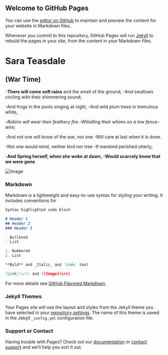 ## Welcome to GitHub Pages

You can use the [editor on GitHub](https://github.com/DariaElagina/Test2/edit/master/README.md) to maintain and preview the content for your website in Markdown files.

Whenever you commit to this repository, GitHub Pages will run [Jekyll](https://jekyllrb.com/) to rebuild the pages in your site, from the content in your Markdown files.
# Sara Teasdale
## (War Time)

-**There will come soft rains** and the smell of the ground,
-And swallows circling with their shimmering sound;

-And frogs in the pools singing at night,
-And wild plum trees in tremulous white,

-_Robins will wear their feathery fire
-Whistling their whims on a low fence-wire;_

-And not one will know of the war, not one
-Will care at last when it is done.

-Not one would mind, neither bird nor tree
-If mankind perished utterly;

-**And Spring herself, when she woke at dawn,
-Would scarcely know that we were gone**

![Image](https://images.app.goo.gl/erkV56AUhyPB3e5N9)

### Markdown

Markdown is a lightweight and easy-to-use syntax for styling your writing. It includes conventions for

```markdown
Syntax highlighted code block

# Header 1
## Header 2
### Header 3

- Bulleted
- List

1. Numbered
2. List

**Bold** and _Italic_ and `Code` text

[Link](url) and ![Image](src)
```

For more details see [GitHub Flavored Markdown](https://guides.github.com/features/mastering-markdown/).

### Jekyll Themes

Your Pages site will use the layout and styles from the Jekyll theme you have selected in your [repository settings](https://github.com/DariaElagina/Test2/settings). The name of this theme is saved in the Jekyll `_config.yml` configuration file.

### Support or Contact

Having trouble with Pages? Check out our [documentation](https://help.github.com/categories/github-pages-basics/) or [contact support](https://github.com/contact) and we’ll help you sort it out.
